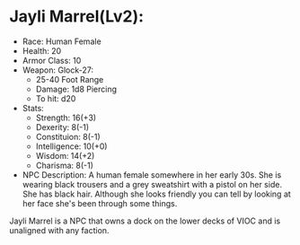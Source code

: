 # Jayli Marrel(Lv2):

 * Race: Human Female
 * Health: 20
 * Armor Class: 10
 * Weapon: Glock-27:
    - 25-40 Foot Range
    - Damage: 1d8 Piercing
    - To hit: d20
 * Stats:
    - Strength: 16(+3)
    - Dexerity: 8(-1)
    - Constituion: 8(-1)
    - Intelligence: 10(+0)
    - Wisdom:  14(+2)
    - Charisma: 8(-1)
 * NPC Description:
 A human female somewhere in her early 30s. 
 She is wearing black trousers and a grey sweatshirt with a pistol on her side.
 She has black hair. Although she looks friendly you can tell by looking at her face she's been through some things.

 Jayli Marrel is a NPC that owns a dock on the lower decks of VIOC and is unaligned with any faction.
